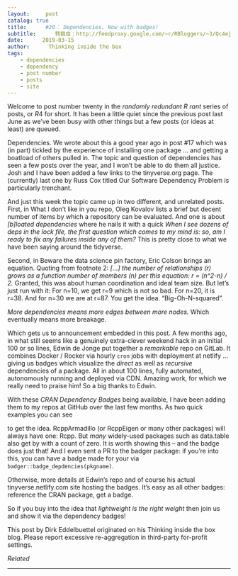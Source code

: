 ```yaml
---
layout:     post
catalog: true
title:      #20： Dependencies. Now with badges!
subtitle:      转载自：http://feedproxy.google.com/~r/RBloggers/~3/Qc4ejj75Iq0/
date:      2019-03-15
author:      Thinking inside the box
tags:
    - dependencies
    - dependency
    - post number
    - posts
    - site
---
```







Welcome to post number twenty in the *randomly redundant R rant* series of posts, or *R*4 for short. It has been a little quiet since the previous post last June as we’ve been busy with other things but a few posts (or ideas at least) are queued.

Dependencies. We wrote about this a good year ago in post #17 which was (in part) tickled by the experience of installing one package … and getting a boatload of others pulled in. The topic and question of dependencies has seen a few posts over the year, and I won’t be able to do them all justice. Josh and I have been added a few links to the tinyverse.org page. The (currently) last one by Russ Cox titled Our Software Dependency Problem is particularly trenchant.

And just this week the topic came up in two different, and unrelated posts. First, in What I don’t like in you repo, Oleg Kovalov lists a brief but decent number of items by which a repository can be evaluated. And one is about *[b]loated dependencies* where he nails it with a quick *When I see dozens of deps in the lock file, the first question which comes to my mind is: so, am I ready to fix any failures inside any of them?* This is pretty close to what we have been saying around the tidyverse.

Second, in Beware the data science pin factory, Eric Colson brings an equation. Quoting from footnote 2: *[…] the number of relationships (r) grows as a function number of members (n) per this equation: r = (n^2-n) / 2.* Granted, this was about human coordination and ideal team size. But let’s just run with it: For n=10, we get r=9 which is not so bad. For n=20, it is r=38. And for n=30 we are at r=87. You get the idea. “Big-Oh-N-squared”.

*More dependencies means more edges between more nodes.* Which eventually means more breakage.

Which gets us to announcement embedded in this post. A few months ago, in what still seems like a genuinely extra-clever weekend hack in an initial 100 or so lines, Edwin de Jonge put together a *remarkable* repo on GitLab. It combines Docker / Rocker via hourly `cron` jobs with deployment at netlify … giving us badges which visualize the *direct* as well as *recursive* dependencies of a package. All in about 100 lines, fully automated, autonomously running and deployed via CDN. Amazing work, for which we really need to praise him! So a big thanks to Edwin.

With these *CRAN Dependency Badges* being available, I have been adding them to my repos at GitHub over the last few months. As two quick examples you can see

to get the idea. RcppArmadillo (or RcppEigen or many other packages) will always have one: Rcpp. But *many* widely-used packages such as data.table also get by with a count of zero. It is worth showing this – and the badge does just that! And I even sent a PR to the badger package: if you’re into this, you can have a badge made for your via `badger::badge_depdencies(pkgname)`.

Otherwise, more details at Edwin’s repo and of course his actual tinyverse.netlify.com site hosting the badges. It’s easy as all other badges: reference the CRAN package, get a badge.

So if you buy into the idea that *lightweight is the right weight* then join us and show it via the dependency badges!


This post by Dirk Eddelbuettel originated on his Thinking inside the box blog. Please report excessive re-aggregation in third-party for-profit settings.




*Related*








---
